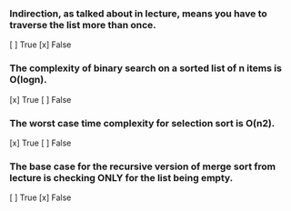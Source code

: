 ### Indirection, as talked about in lecture, means you have to traverse the list more than once.
[ ] True
[x] False

### The complexity of binary search on a sorted list of n items is O(logn).
[x] True
[ ] False

### The worst case time complexity for selection sort is O(n2).
[x] True
[ ] False

### The base case for the recursive version of merge sort from lecture is checking ONLY for the list being empty.
[ ] True
[x] False